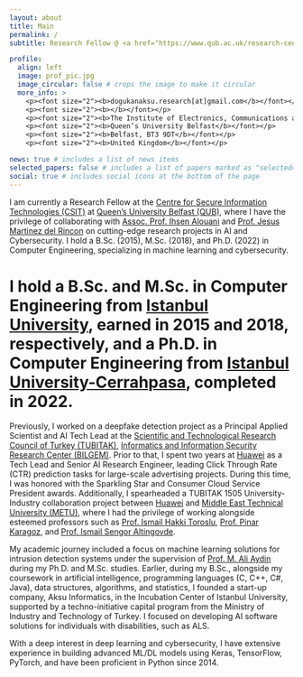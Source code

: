 ```yaml
---
layout: about
title: Main
permalink: /
subtitle: Research Fellow @ <a href="https://www.qub.ac.uk/research-centres/csit/">CSIT</a>, <a href="https://www.qub.ac.uk/">QUB</a>.

profile:
  align: left
  image: prof_pic.jpg
  image_circular: false # crops the image to make it circular
  more_info: >
    <p><font size="2"><b>dogukanaksu.research[at]gmail.com</b></font></p>
    <p><font size="2"><b></b></font></p>
    <p><font size="2"><b>The Institute of Electronics, Communications and Information Technology (ECIT)</b></font></p>
    <p><font size="2"><b>Queen’s University Belfast</b></font></p>
    <p><font size="2"><b>Belfast, BT3 9DT</b></font></p>
    <p><font size="2"><b>United Kingdom</b></font></p>

news: true # includes a list of news items
selected_papers: false # includes a list of papers marked as "selected={true}"
social: true # includes social icons at the bottom of the page
---
```


I am currently a Research Fellow at the <a href="https://www.qub.ac.uk/research-centres/csit/">Centre for Secure Information Technologies (CSIT)</a> at <a href="https://www.qub.ac.uk/">Queen’s University Belfast (QUB)</a>, where I have the privilege of collaborating with <a href="https://sites.google.com/view/ihsen-alouani">Assoc. Prof. Ihsen Alouani</a> and <a href="https://pure.qub.ac.uk/en/persons/jesus-martinez-del-rincon">Prof. Jesus Martinez del Rincon</a> on cutting-edge research projects in AI and Cybersecurity. I hold a B.Sc. (2015), M.Sc. (2018), and Ph.D. (2022) in Computer Engineering, specializing in machine learning and cybersecurity.

# I hold a B.Sc. and M.Sc. in Computer Engineering from <a href="https://www.istanbul.edu.tr/en/_">Istanbul University<a/>, earned in 2015 and 2018, respectively, and a Ph.D. in Computer Engineering from <a href="https://www.iuc.edu.tr/en/_">Istanbul University-Cerrahpasa</a>, completed in 2022.

Previously, I worked on a deepfake detection project as a Principal Applied Scientist and AI Tech Lead at the <a href="https://tubitak.gov.tr/en">Scientific and Technological Research Council of Turkey (TUBITAK)</a>, <a href="https://bilgem.tubitak.gov.tr/en/">Informatics and Information Security Research Center (BILGEM)</a>. Prior to that, I spent two years at <a href="https://www.huawei.com/en/">Huawei</a> as a Tech Lead and Senior AI Research Engineer, leading Click Through Rate (CTR) prediction tasks for large-scale advertising projects. During this time, I was honored with the Sparkling Star and Consumer Cloud Service President awards. Additionally, I spearheaded a TUBITAK 1505 University-Industry collaboration project between <a href="https://www.huawei.com/en/">Huawei</a> and <a href="https://www.metu.edu.tr/">Middle East Technical University (METU)</a>, where I had the privilege of working alongside esteemed professors such as <a href="https://user.ceng.metu.edu.tr/~toroslu/">Prof. Ismail Hakki Toroslu</a>, <a href="https://user.ceng.metu.edu.tr/~karagoz/">Prof. Pinar Karagoz</a>, and <a href="https://user.ceng.metu.edu.tr/~altingovde/">Prof. Ismail Sengor Altingovde</a>.

My academic journey included a focus on machine learning solutions for intrusion detection systems under the supervision of <a href="https://avesis.iuc.edu.tr/aydinali/">Prof. M. Ali Aydin</a> during my Ph.D. and M.Sc. studies. Earlier, during my B.Sc., alongside my coursework in artificial intelligence, programming languages (C, C++, C#, Java), data structures, algorithms, and statistics, I founded a start-up company, Aksu Informatics, in the Incubation Center of Istanbul University, supported by a techno-initiative capital program from the Ministry of Industry and Technology of Turkey. I focused on developing AI software solutions for individuals with disabilities, such as ALS.

With a deep interest in deep learning and cybersecurity, I have extensive experience in building advanced ML/DL models using Keras, TensorFlow, PyTorch, and have been proficient in Python since 2014.
